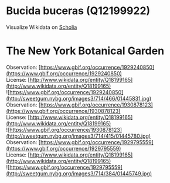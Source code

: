 
Bucida buceras (Q12199922)
==========================
  
Visualize Wikidata on [Scholia](https://scholia.toolforge.org/taxon/Q12199922)
# The New York Botanical Garden
  
Observation: [https://www.gbif.org/occurrence/1929240850](https://www.gbif.org/occurrence/1929240850)  
License: [http://www.wikidata.org/entity/Q18199165](http://www.wikidata.org/entity/Q18199165)  
![https://www.gbif.org/occurrence/1929240850](http://sweetgum.nybg.org/images3/714/466/01445831.jpg)  
Observation: [https://www.gbif.org/occurrence/1930878123](https://www.gbif.org/occurrence/1930878123)  
License: [http://www.wikidata.org/entity/Q18199165](http://www.wikidata.org/entity/Q18199165)  
![https://www.gbif.org/occurrence/1930878123](http://sweetgum.nybg.org/images3/714/415/01445780.jpg)  
Observation: [https://www.gbif.org/occurrence/1929795559](https://www.gbif.org/occurrence/1929795559)  
License: [http://www.wikidata.org/entity/Q18199165](http://www.wikidata.org/entity/Q18199165)  
![https://www.gbif.org/occurrence/1929795559](http://sweetgum.nybg.org/images3/714/384/01445749.jpg)